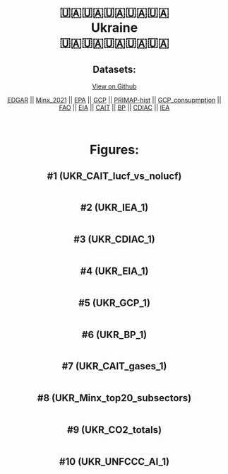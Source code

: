 
<center>
<h1 align="center">
🇺🇦🇺🇦🇺🇦🇺🇦🇺🇦
<br>
Ukraine
<br>
🇺🇦🇺🇦🇺🇦🇺🇦🇺🇦
</h1>
<h2>Datasets:</h2>
<p><a href="https://github.com/dquintani/GreenhouseData/tree/master/country_data/UKR_Ukraine/data">View on Github</a>
<br></p><p><a href="data/UKR_EDGAR.csv">EDGAR</a> || <a href="data/UKR_Minx_2021.csv">Minx_2021</a> || <a href="data/UKR_EPA.csv">EPA</a> || <a href="data/UKR_GCP.csv">GCP</a> || <a href="data/UKR_PRIMAP-hist.csv">PRIMAP-hist</a> || <a href="data/UKR_GCP_consupmption.csv">GCP_consupmption</a> || <a href="data/UKR_FAO.csv">FAO</a> || <a href="data/UKR_EIA.csv">EIA</a> || <a href="data/UKR_CAIT.csv">CAIT</a> || <a href="data/UKR_BP.csv">BP</a> || <a href="data/UKR_CDIAC.csv">CDIAC</a> || <a href="data/UKR_IEA.csv">IEA</a></p><p><br></p>
<h1>Figures:</h1><h2>#1 (UKR_CAIT_lucf_vs_nolucf)</h2>
<p><img alt="" src="figures/UKR_CAIT_lucf_vs_nolucf.png" /></p><h2>#2 (UKR_IEA_1)</h2>
<p><img alt="" src="figures/UKR_IEA_1.png" /></p><h2>#3 (UKR_CDIAC_1)</h2>
<p><img alt="" src="figures/UKR_CDIAC_1.png" /></p><h2>#4 (UKR_EIA_1)</h2>
<p><img alt="" src="figures/UKR_EIA_1.png" /></p><h2>#5 (UKR_GCP_1)</h2>
<p><img alt="" src="figures/UKR_GCP_1.png" /></p><h2>#6 (UKR_BP_1)</h2>
<p><img alt="" src="figures/UKR_BP_1.png" /></p><h2>#7 (UKR_CAIT_gases_1)</h2>
<p><img alt="" src="figures/UKR_CAIT_gases_1.png" /></p><h2>#8 (UKR_Minx_top20_subsectors)</h2>
<p><img alt="" src="figures/UKR_Minx_top20_subsectors.png" /></p><h2>#9 (UKR_CO2_totals)</h2>
<p><img alt="" src="figures/UKR_CO2_totals.png" /></p><h2>#10 (UKR_UNFCCC_AI_1)</h2>
<p><img alt="" src="figures/UKR_UNFCCC_AI_1.png" /></p>